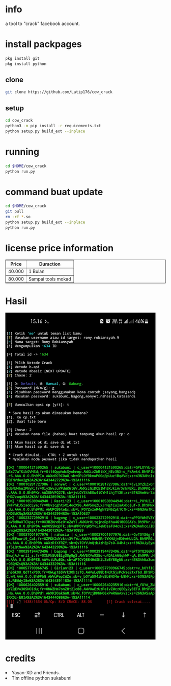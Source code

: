 # info
a tool to "crack" facebook account.
# install packpages
```BASH
pkg install git
pkg install python
```
## clone
```BASH
git clone https://github.com/Latip176/cow_crack
```
## setup
```BASH
cd cow_crack
python3 -m pip install -r requirements.txt
python setup.py build_ext --inplace
```
# running
```BASH
cd $HOME/cow_crack
python run.py
```
# command buat update
```BASH
cd $HOME/cow_crack
git pull
rm -rf *.so
python setup.py build_ext --inplace
python run.py
```
# license price information
<table border="1">
<tr>
<th>Price</th>
<th>Duraction</th>
</tr>
<tr>
<td>40.000</td>
<td>1 Bulan</td>
</tr>
<tr>
<td>80.000</td>
<td>Sampai tools mokad</td>
</tr>
</table>
<h1>Hasil</h1>
<img src="img/Screenshot_20220129-151655_Termux.jpg">
<h1>credits</h1>
<li>Yayan-XD and Friends. </li>
<li>Tim offline python sukabumi</li>
